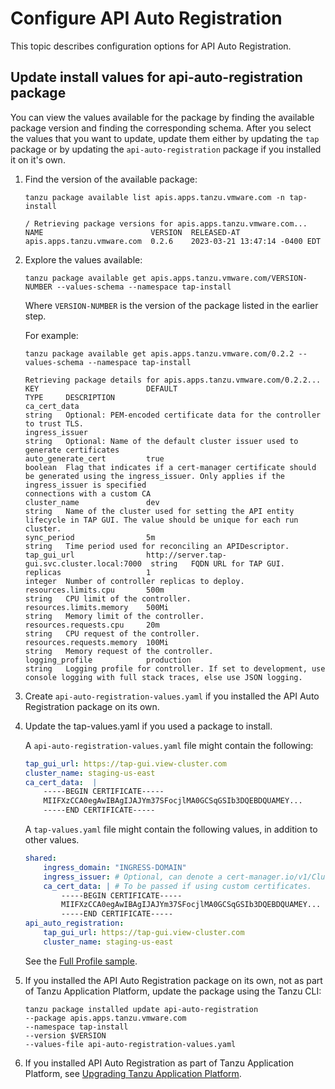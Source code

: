 # Configure API Auto Registration

This topic describes configuration options for API Auto Registration.

## <a id='update-values'></a>Update install values for api-auto-registration package

You can view the values available for the package by finding the available
package version and finding the corresponding schema. After you select the
values that you want to update, update them either by updating the `tap` package
or by updating the `api-auto-registration` package if you installed it on it's
own.

1. Find the version of the available package:

    ```console
    tanzu package available list apis.apps.tanzu.vmware.com -n tap-install

    / Retrieving package versions for apis.apps.tanzu.vmware.com...
    NAME                        VERSION  RELEASED-AT
    apis.apps.tanzu.vmware.com  0.2.6    2023-03-21 13:47:14 -0400 EDT
    ```

2. Explore the values available:

    ```console
    tanzu package available get apis.apps.tanzu.vmware.com/VERSION-NUMBER --values-schema --namespace tap-install
    ```

    Where `VERSION-NUMBER` is the version of the package listed in the earlier step.

    For example:

    ```console
    tanzu package available get apis.apps.tanzu.vmware.com/0.2.2 --values-schema --namespace tap-install

    Retrieving package details for apis.apps.tanzu.vmware.com/0.2.2...
    KEY                        DEFAULT                                       TYPE     DESCRIPTION
    ca_cert_data                                                             string   Optional: PEM-encoded certificate data for the controller to trust TLS.
    ingress_issuer                                                           string   Optional: Name of the default cluster issuer used to generate certificates
    auto_generate_cert         true                                          boolean  Flag that indicates if a cert-manager certificate should be generated using the ingress_issuer. Only applies if the ingress_issuer is specified
    connections with a custom CA
    cluster_name               dev                                           string   Name of the cluster used for setting the API entity lifecycle in TAP GUI. The value should be unique for each run cluster.
    sync_period                5m                                            string   Time period used for reconciling an APIDescriptor.
    tap_gui_url                http://server.tap-gui.svc.cluster.local:7000  string   FQDN URL for TAP GUI.
    replicas                   1                                             integer  Number of controller replicas to deploy.
    resources.limits.cpu       500m                                          string   CPU limit of the controller.
    resources.limits.memory    500Mi                                         string   Memory limit of the controller.
    resources.requests.cpu     20m                                           string   CPU request of the controller.
    resources.requests.memory  100Mi                                         string   Memory request of the controller.
    logging_profile            production                                    string   Logging profile for controller. If set to development, use console logging with full stack traces, else use JSON logging.
    ```

3. Create `api-auto-registration-values.yaml` if you installed the API Auto Registration package on its own.
4. Update the tap-values.yaml if you used a package to install.

    A `api-auto-registration-values.yaml` file might contain the following:

    ```yaml
    tap_gui_url: https://tap-gui.view-cluster.com
    cluster_name: staging-us-east
    ca_cert_data:  |
        -----BEGIN CERTIFICATE-----
        MIIFXzCCA0egAwIBAgIJAJYm37SFocjlMA0GCSqGSIb3DQEBDQUAMEY...
        -----END CERTIFICATE-----
    ```

    A `tap-values.yaml` file might contain the following values, in addition to other values.

    ```yaml
    shared:
        ingress_domain: "INGRESS-DOMAIN"
        ingress_issuer: # Optional, can denote a cert-manager.io/v1/ClusterIssuer of your choice. Defaults to "tap-ingress-selfsigned".
        ca_cert_data: | # To be passed if using custom certificates.
            -----BEGIN CERTIFICATE-----
            MIIFXzCCA0egAwIBAgIJAJYm37SFocjlMA0GCSqGSIb3DQEBDQUAMEY...
            -----END CERTIFICATE-----
    api_auto_registration:
        tap_gui_url: https://tap-gui.view-cluster.com
        cluster_name: staging-us-east
    ```
    See the [Full Profile sample](../install-online/profile.hbs.md#full-profile).

5. If you installed the API Auto Registration package on its own, not as part of Tanzu Application
   Platform, update the package using the Tanzu CLI:

    ```console
    tanzu package installed update api-auto-registration
    --package apis.apps.tanzu.vmware.com
    --namespace tap-install
    --version $VERSION
    --values-file api-auto-registration-values.yaml
    ```

6. If you installed API Auto Registration as part of Tanzu Application Platform,
   see [Upgrading Tanzu Application Platform](../upgrading.hbs.md).
